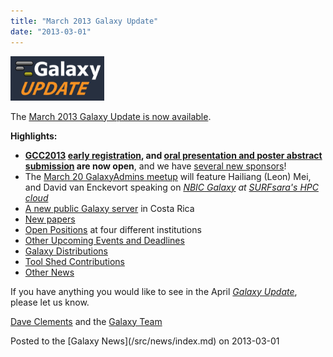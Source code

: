 ```yaml
---
title: "March 2013 Galaxy Update"
date: "2013-03-01"
---
```


<div class='right'><a href='/src/galaxy-updates/2013-03/index.md'><img src="/src/images/logos/GalaxyUpdate200.png" alt="March 2013 Galaxy Update" width=150 /></a></div>

The [March 2013 Galaxy Update is now available](/src/galaxy-updates/2013-03/index.md). 

**Highlights:**
* **[GCC2013](/src/galaxy-updates/2013-03/index.md#gcc2013) [early registration](/src/events/gcc2013/register/index.md), and [oral presentation and poster abstract submission](/src/events/gcc2013/abstracts/index.md) are now open**, and we have  [several new sponsors](/src/galaxy-updates/2013-03/index.md#sponsorships)!
* The [March 20 GalaxyAdmins meetup](/src/galaxy-updates/2013-03/index.md#march-galaxyadmins-web-meetup) will feature Hailiang (Leon) Mei, and David van Enckevort speaking on *[NBIC Galaxy](http://galaxy.nbic.nl/) at [SURFsara's HPC cloud](https://www.surfsara.nl/)* 
* [A new public Galaxy server](/src/galaxy-updates/2013-03/index.md#new-public-galaxy-servers) in Costa Rica
* [New papers](/src/galaxy-updates/2013-03/index.md#new-papers)
* [Open Positions](/src/galaxy-updates/2013-03/index.md#whos-hiring) at four different institutions
* [Other Upcoming Events and Deadlines](/src/galaxy-updates/2013-03/index.md#other-upcoming-events-and-deadlines)
* [Galaxy Distributions](/src/galaxy-updates/2013-03/index.md#galaxy-distributions)
* [Tool Shed Contributions](/src/galaxy-updates/2013-03/index.md#toolshed-contributions)
* [Other News](/src/galaxy-updates/2013-03/index.md#other-news)

If you have anything you would like to see in the April *[Galaxy Update](/src/galaxy-updates/index.md)*, please let us know.

[Dave Clements](/src/people/dave-clements/index.md) and the [Galaxy Team](/src/galaxy-team/index.md)

<div class='newsItemFooter'>Posted to the [Galaxy News](/src/news/index.md) on 2013-03-01</div>


